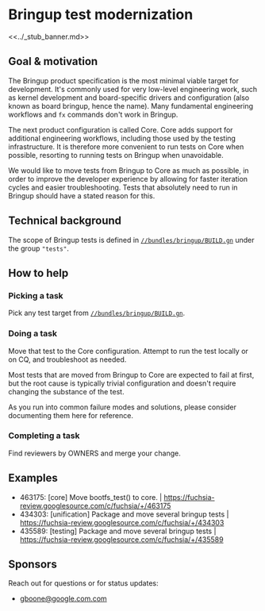 # Bringup test modernization

<<../_stub_banner.md>>

## Goal & motivation

The Bringup product specification is the most minimal viable target for
development. It's commonly used for very low-level engineering work, such as
kernel development and board-specific drivers and configuration (also known as
board bringup, hence the name). Many fundamental engineering workflows and `fx`
commands don't work in Bringup.

The next product configuration is called Core. Core adds support for additional
engineering workflows, including those used by the testing infrastructure. It is
therefore more convenient to run tests on Core when possible, resorting to
running tests on Bringup when unavoidable.

We would like to move tests from Bringup to Core as much as possible, in order
to improve the developer experience by allowing for faster iteration cycles and
easier troubleshooting. Tests that absolutely need to run in Bringup should have
a stated reason for this.

## Technical background

The scope of Bringup tests is defined in
[`//bundles/bringup/BUILD.gn`](/bundles/bringup/BUILD.gn)
under the group `"tests"`.

## How to help

### Picking a task

Pick any test target from
[`//bundles/bringup/BUILD.gn`](/bundles/bringup/BUILD.gn).

### Doing a task

Move that test to the Core configuration. Attempt to run the test locally or on
CQ, and troubleshoot as needed.

Most tests that are moved from Bringup to Core are expected to fail at first,
but the root cause is typically trivial configuration and doesn't require
changing the substance of the test.

As you run into common failure modes and solutions, please consider documenting
them here for reference.

### Completing a task

Find reviewers by OWNERS and merge your change.

## Examples

*   463175: [core] Move bootfs_test() to core. |
    https://fuchsia-review.googlesource.com/c/fuchsia/+/463175
*   434303: [unification] Package and move several bringup tests |
    https://fuchsia-review.googlesource.com/c/fuchsia/+/434303
*   435589: [testing] Package and move several bringup tests |
    https://fuchsia-review.googlesource.com/c/fuchsia/+/435589

## Sponsors

Reach out for questions or for status updates:

*   gboone@google.com.com
